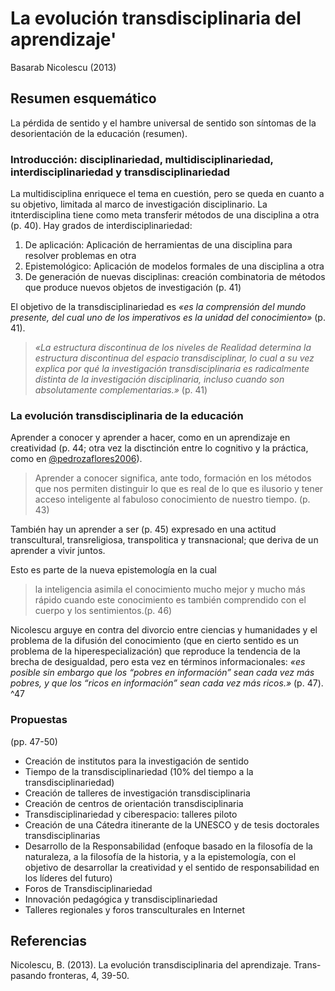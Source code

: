 # La evolución transdisciplinaria del aprendizaje'

Basarab Nicolescu (2013)

## Resumen esquemático

La pérdida de sentido y el hambre universal de sentido son síntomas de la desorientación de la educación (resumen).

### Introducción: disciplinariedad, multidisciplinariedad, interdisciplinariedad y transdisciplinariedad

La multidisciplina enriquece el tema en cuestión, pero se queda en cuanto a su objetivo, limitada al marco de investigación disciplinario. La itnterdisciplina tiene como meta transferir métodos de una disciplina a otra (p. 40). Hay grados de interdisciplinariedad:

1. De aplicación: Aplicación de herramientas de una disciplina para resolver problemas en otra
1. Epistemológico: Aplicación de modelos formales de una disciplina a otra
1. De generación de nuevas disciplinas: creación combinatoria de métodos que produce nuevos objetos de investigación (p. 41)

El objetivo de la transdisciplinariedad es *«es la comprensión del mundo presente, del cual uno de los imperativos es la unidad del conocimiento»* (p. 41).

 > 
 > *«La estructura discontinua de los niveles de Realidad determina la estructura discontinua del espacio transdisciplinar, lo cual a su vez explica por qué la investigación transdisciplinaria es radicalmente distinta de la investigación disciplinaria, incluso cuando son absolutamente complementarias.»* (p. 41)

### La evolución transdisciplinaria de la educación

Aprender a conocer y aprender a hacer, como en un aprendizaje en creatividad (p. 44; otra vez la disctinción entre lo cognitivo y la práctica, como en [@pedrozaflores2006](@pedrozaflores2006.md)).

 > 
 > Aprender a conocer significa, ante todo, formación en los métodos que nos permiten distinguir lo que es real de lo que es ilusorio y tener acceso inteligente al fabuloso conocimiento de nuestro tiempo. (p. 43)

También hay un aprender a ser (p. 45) expresado en una actitud transcultural, transreligiosa, transpolitica y transnacional; que deriva de un aprender a vivir juntos.

Esto es parte de la nueva epistemología en la cual

 > 
 > la inteligencia asimila el conocimiento mucho mejor y mucho más rápido cuando este conocimiento es también comprendido con el cuerpo y los sentimientos.(p. 46)

Nicolescu arguye en contra del divorcio entre ciencias y humanidades y el problema de la difusión del conocimiento (que en cierto sentido es un problema de la hiperespecialización) que reproduce la tendencia de la brecha de desigualdad, pero esta vez en términos informacionales: *«es posible sin embargo que los “pobres en información” sean cada vez más pobres, y que los “ricos en información” sean cada vez más ricos.»* (p. 47). ^47

### Propuestas

(pp. 47-50)

* Creación de institutos para la investigación de sentido
* Tiempo de la transdisciplinariedad (10% del tiempo a la transdisciplinariedad)
* Creación de talleres de investigación transdisciplinaria
* Creación de centros de orientación transdisciplinaria
* Transdisciplinariedad y ciberespacio: talleres piloto
* Creación de una Cátedra itinerante de la UNESCO y de tesis doctorales transdisciplinarias
* Desarrollo de la Responsabilidad (enfoque basado en la filosofía de la naturaleza, a la filosofía de la historia, y a la epistemología, con el objetivo de desarrollar la creatividad y el sentido de responsabilidad en los líderes del futuro)
* Foros de Transdisciplinariedad
* Innovación pedagógica y transdisciplinariedad
* Talleres regionales y foros transculturales en Internet

## Referencias

Nicolescu, B. (2013). La evolución transdisciplinaria del aprendizaje. Trans-pasando fronteras, 4, 39-50.
